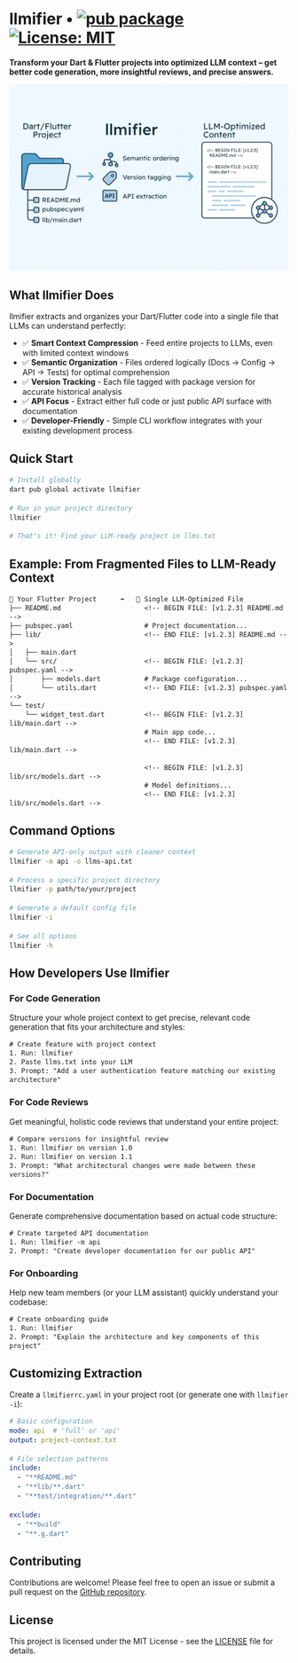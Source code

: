 # llmifier • [![pub package](https://img.shields.io/pub/v/llmifier.svg)](https://pub.dev/packages/llmifier) [![License: MIT](https://img.shields.io/badge/License-MIT-yellow.svg)](https://opensource.org/licenses/MIT)

**Transform your Dart & Flutter projects into optimized LLM context – get better code generation, more insightful reviews, and precise answers.**

<p align="center">
  <img src="https://raw.githubusercontent.com/PhilippHGerber/llmifier/main/images/llmifier-flow.webp" alt="llmifier workflow" width="600">
</p>

## What llmifier Does

llmifier extracts and organizes your Dart/Flutter code into a single file that LLMs can understand perfectly:

- ✅ **Smart Context Compression** - Feed entire projects to LLMs, even with limited context windows
- ✅ **Semantic Organization** - Files ordered logically (Docs → Config → API → Tests) for optimal comprehension
- ✅ **Version Tracking** - Each file tagged with package version for accurate historical analysis
- ✅ **API Focus** - Extract either full code or just public API surface with documentation
- ✅ **Developer-Friendly** - Simple CLI workflow integrates with your existing development process

## Quick Start

```bash
# Install globally
dart pub global activate llmifier

# Run in your project directory
llmifier

# That's it! Find your LLM-ready project in llms.txt
```

## Example: From Fragmented Files to LLM-Ready Context

```
📁 Your Flutter Project      ➡️   📄 Single LLM-Optimized File
├── README.md                     <!-- BEGIN FILE: [v1.2.3] README.md -->
├── pubspec.yaml                  # Project documentation...
├── lib/                          <!-- END FILE: [v1.2.3] README.md -->
│   ├── main.dart
│   └── src/                      <!-- BEGIN FILE: [v1.2.3] pubspec.yaml -->
│       ├── models.dart           # Package configuration...
│       └── utils.dart            <!-- END FILE: [v1.2.3] pubspec.yaml -->
└── test/
    └── widget_test.dart          <!-- BEGIN FILE: [v1.2.3] lib/main.dart -->
                                  # Main app code...
                                  <!-- END FILE: [v1.2.3] lib/main.dart -->

                                  <!-- BEGIN FILE: [v1.2.3] lib/src/models.dart -->
                                  # Model definitions...
                                  <!-- END FILE: [v1.2.3] lib/src/models.dart -->
```

## Command Options

```bash
# Generate API-only output with cleaner context
llmifier -m api -o llms-api.txt

# Process a specific project directory
llmifier -p path/to/your/project

# Generate a default config file
llmifier -i

# See all options
llmifier -h
```

## How Developers Use llmifier

### For Code Generation
Structure your whole project context to get precise, relevant code generation that fits your architecture and styles:

```
# Create feature with project context
1. Run: llmifier
2. Paste llms.txt into your LLM
3. Prompt: "Add a user authentication feature matching our existing architecture"
```

### For Code Reviews
Get meaningful, holistic code reviews that understand your entire project:

```
# Compare versions for insightful review
1. Run: llmifier on version 1.0
2. Run: llmifier on version 1.1
3. Prompt: "What architectural changes were made between these versions?"
```

### For Documentation
Generate comprehensive documentation based on actual code structure:

```
# Create targeted API documentation
1. Run: llmifier -m api
2. Prompt: "Create developer documentation for our public API"
```

### For Onboarding
Help new team members (or your LLM assistant) quickly understand your codebase:

```
# Create onboarding guide
1. Run: llmifier
2. Prompt: "Explain the architecture and key components of this project"
```

## Customizing Extraction

Create a `llmifierrc.yaml` in your project root (or generate one with `llmifier -i`):

```yaml
# Basic configuration
mode: api  # 'full' or 'api'
output: project-context.txt

# File selection patterns
include:
  - "**README.md"
  - "**lib/**.dart"
  - "**test/integration/**.dart"

exclude:
  - "**build"
  - "**.g.dart"
```


## Contributing

Contributions are welcome! Please feel free to open an issue or submit a pull request on the [GitHub repository](https://github.com/PhilippHGerber/llmifier).

## License

This project is licensed under the MIT License - see the [LICENSE](LICENSE) file for details.
